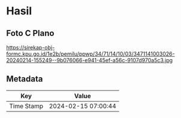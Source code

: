 # Hasil

## Foto C Plano

https://sirekap-obj-formc.kpu.go.id/1e2b/pemilu/ppwp/34/71/14/10/03/3471141003026-20240214-155249--9b076066-e941-45ef-a56c-9107d970a5c3.jpg


## Metadata

| Key        | Value               |
| ---------- | ------------------- |
| Time Stamp | 2024-02-15 07:00:44 |



